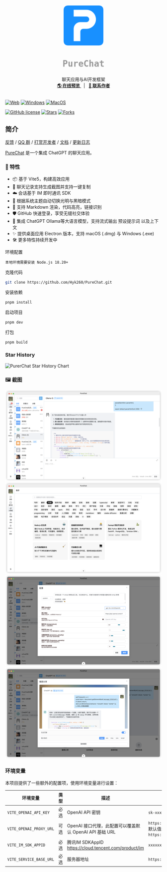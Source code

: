 <p align="center">
  <a>
    <img src="./images/log.png" alt="logo" width="128" height="128">
  </a>
  <h2 align="center" style="font-weight: 600;font: bold 200% Consolas, Monaco, monospace;color: #999;" >
    PureChat
  </h2>
  <p align="center">
    <span>聊天应用与AI开发框架</span>
    <br />
    <a href="https://purechat.cn" target="blank">
      <strong>🌎 在线预览</strong>
    </a>
    &nbsp;&nbsp;|&nbsp;&nbsp;
    <a href="https://jq.qq.com/?_wv=1027&k=Cd4Ihd2J" target="blank">
      <strong>💬 联系作者</strong>
    </a>
    <br />
    <br />
  </p>
</p>

[![Web][Web-image]][web-url]
[![Windows][Windows-image]][download-url]
[![MacOS][MacOS-image]][download-url]

<!-- SHIELD GROUP -->

[![GitHub license](https://img.shields.io/github/license/Hyk260/PureChat)](https://github.com/Hyk260/PureChat/blob/master/LICENSE)
[![Stars](https://img.shields.io/github/stars/Hyk260/PureChat.svg)](https://github.com/Hyk260/PureChat/stargazers)
[![Forks](https://img.shields.io/github/forks/Hyk260/PureChat.svg)](https://github.com/Hyk260/PureChat/network/members)

## 简介

[反馈](https://github.com/Hyk260/PureChat/issues) /
[QQ 群](https://github.com/Hyk260/PureChat/discussions/2) /
[打赏开发者](./images/weix.png) /
[文档](https://hyk260.github.io/pure-docs) /
[更新日志](https://hyk260.github.io/pure-docs/other/logs.html)

[PureChat](https://github.com/Hyk260/PureChat) 是一个集成 ChatGPT 的聊天应用。

### 🎉 特性

- 📦️ 基于 Vite5，构建高效应用
- 📸 聊天记录支持生成截图并支持一键复制
- ☁️ 会话基于 IM 即时通讯 SDK
- 🌙 根据系统主题自动切换光明与黑暗模式
- 📝 支持 Markdown 渲染，代码高亮，链接识别
- 🛡️ GitHub 快速登录，享受无缝社交体验
- 🤖 集成 ChatGPT Ollama等大语言模型，支持流式输出 预设提示词 以及上下文
- ✨ 提供桌面应用 Electron 版本，支持 macOS (.dmg) 与 Windows (.exe)
- 🛠 更多特性持续开发中

环境配置

```
本地环境需要安装 Node.js 18.20+
```

克隆代码

```bash
git clone https://github.com/Hyk260/PureChat.git
```

安装依赖

```
pnpm install
```

启动项目

```
pnpm dev
```

打包

```
pnpm build
```

### Star History

![PurerChat Star History Chart](https://api.star-history.com/svg?repos=Hyk260/PureChat&type=Date)

### 🖼️ 截图

<img src="./images/chatgpt.png">

<img src="./images/assistant.png">

<img src="./images/config.png">

<img src="./images/screenshot.png">

### 环境变量

本项目提供了一些额外的配置项，使用环境变量进行设置：

| 环境变量                | 类型 | 描述                                                  | 示例                                                                  |
| -------------------    | ---- | ------------------------------------------------------| ------------------------------------------------                     |
| `VITE_OPENAI_API_KEY`  | 必选 |  OpenAI API 密钥                                       | `sk-xxxxxx...xxxxxx`                                                 |
| `VITE_OPENAI_PROXY_URL`| 可选 |  OpenAI 接口代理，此配置可以覆盖默认 OpenAI API 基础 URL | `https://aihubmix.com/v1`<br/>默认值:<br/>`https://api.openai.com/v1` |
| `VITE_IM_SDK_APPID`    | 必选 | 腾讯IM SDKAppID https://cloud.tencent.com/product/im   | `xxxxxx`                                                             |
| `VITE_SERVICE_BASE_URL`| 必选 | 服务器地址                                             | `https://your.api.com/`                                               |

<!-- LINK GROUP -->

[web-url]: https://purechat.cn
[download-url]: https://github.com/Hyk260/PureChat/releases
[Web-image]: https://img.shields.io/badge/Web-orange?logo=microsoftedge
[Windows-image]: https://img.shields.io/badge/-Windows-blue?logo=windows
[MacOS-image]: https://img.shields.io/badge/-MacOS-black?logo=apple